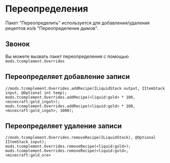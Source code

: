 # Переопределения

Пакет "Переопределить" используется для добавления/удаления рецептов из/в "Переопределение дымов".

## Звонок

Вы можете вызвать пакет переопределения с помощью `mods.tcomplement.Overrides`

## Переопределяет добавление записи

```zenscript
//mods.tcomplement.Overrides.addRecipe(ILiquidStack output, IItemStack input, @Optional int temp);
mods.tcomplement.Overrides.addRecipe(<liquid:gold> * 100, <minecraft:gold_ingot>);
mods.tcomplement.Overrides.addRecipe(<liquid:gold> * 100, <minecraft:gold_ingot>, 1000);
```

## Переопределяет удаление записи

```zenscript
//mods.tcomplement.Overrides.removeRecipe(ILiquidStack), @Optional IItemStack input);
mods.tcomplement.Overrides.removeRecipe(<liquid:gold>);
mods.tcomplement.Overrides.removeRecipe(<liquid:gold>, <minecraft:gold_ore>
```